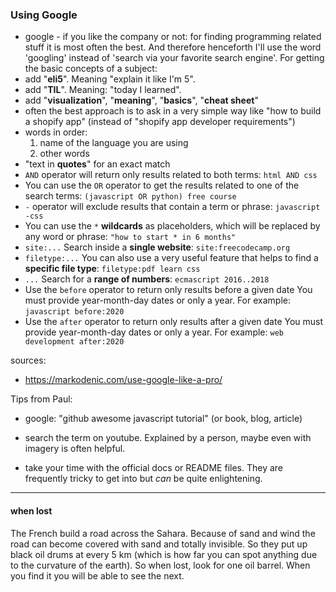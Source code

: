
### Using Google
- google - if you like the company or not: for finding programming related stuff it is most often the best. And therefore henceforth I'll use the word 'googling' instead of 'search via your favorite search engine'.
For getting the basic concepts of a subject:
- add "**eli5**". Meaning "explain it like I'm 5".
- add "**TIL**". Meaning: "today I learned".
- add "**visualization**", "**meaning**", "**basics**", "**cheat sheet**"
- often the best approach is to ask in a very simple way like "how to build a shopify app" (instead of "shopify app developer requirements")
- words in order:
  1. name of the language you are using
  2. other words
- "text in **quotes**" for an exact match
- `AND` operator will return only results related to both terms: `html AND css`
- You can use the `OR` operator to get the results related to one of the search terms: `(javascript OR python) free course`
- `-` operator will exclude results that contain a term or phrase: `javascript -css`
- You can use the `*` **wildcards** as placeholders, which will be replaced by any word or phrase: `"how to start * in 6 months"`
- `site:...` Search inside a **single website**: `site:freecodecamp.org`
- `filetype:...` You can also use a very useful feature that helps to find a **specific file type**: `filetype:pdf learn css`
- `...` Search for a **range of numbers**: `ecmascript 2016..2018`
- Use the `before` operator to return only results before a given date
You must provide year-month-day dates or only a year. For example: `javascript before:2020`
- Use the `after` operator to return only results after a given date
You must provide year-month-day dates or only a year. For example: `web development after:2020`


sources:
- https://markodenic.com/use-google-like-a-pro/


Tips from Paul:
- google: "github awesome javascript tutorial" (or book, blog, article)
- search the term on youtube. Explained by a person, maybe even with imagery is often helpful.

- take your time with the official docs or README files. They are frequently tricky to get into but *can* be quite enlightening.
___


#### when lost
The French build a road across the Sahara. Because of sand and wind the road can become  covered with sand and totally invisible. So they put up black oil drums at every 5 km (which is how far you can spot anything due to the curvature of the earth). 
So when lost, look for one oil barrel. When you find it you will be able to see the next.
